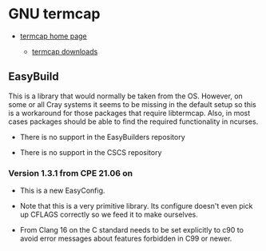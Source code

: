 # GNU termcap

  * [termcap home page](https://www.gnu.org/software/termutils/)

      * [termcap downloads](https://ftp.gnu.org/gnu/termcap/)


## EasyBuild

This is a library that would normally be taken from the OS. However, on some or all
Cray systems it seems to be missing in the default setup so this is a workaround for
those packages that require libtermcap. Also, in most cases packages should be able
to find the required functionality in ncurses.

  * There is no support in the EasyBuilders repository

  * There is no support in the CSCS repository


### Version 1.3.1 from CPE 21.06 on

  * This is a new EasyConfig.

  * Note that this is a very primitive library. Its configure doesn't even pick up
    CFLAGS correctly so we feed it to make ourselves.

  * From Clang 16 on the C standard needs to be set explicitly to c90 to avoid
    error messages about features forbidden in C99 or newer.
